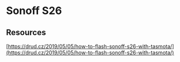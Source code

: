 # Sonoff S26



## Resources
[https://drud.cz/2019/05/05/how-to-flash-sonoff-s26-with-tasmota/](https://drud.cz/2019/05/05/how-to-flash-sonoff-s26-with-tasmota/)
